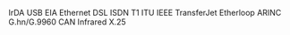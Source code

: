 IrDA
USB 
EIA 
Ethernet
DSL
ISDN
T1
ITU
IEEE
TransferJet
Etherloop
ARINC 
G.hn/G.9960
CAN
Infrared
X.25
